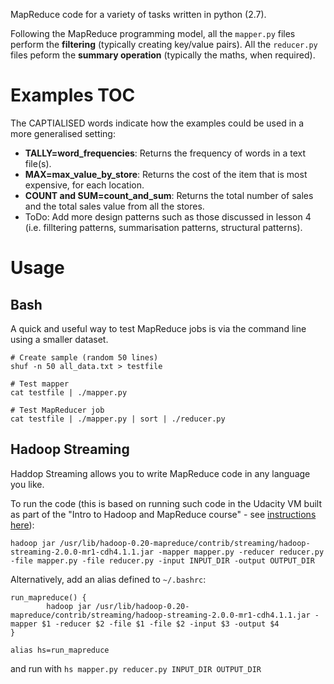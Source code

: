 MapReduce code for a variety of tasks written in python (2.7).

Following the MapReduce programming model, all the `mapper.py` files perform the **filtering** (typically creating key/value pairs).
All the `reducer.py` files peform the **summary operation** (typically the maths, when required).

# Examples TOC

The CAPTIALISED words indicate how the examples could be used in a more generalised setting:

- **TALLY=word_frequencies**: Returns the frequency of words in a text file(s).
- **MAX=max_value_by_store**: Returns the cost of the item that is most expensive, for each location.
- **COUNT and SUM=count_and_sum**: Returns the total number of sales and the total sales value from all the stores.
- ToDo: Add more design patterns such as those discussed in lesson 4 (i.e. filltering patterns, summarisation patterns, structural patterns).

# Usage

## Bash

A quick and useful way to test MapReduce jobs is via the command line using a smaller dataset.

```
# Create sample (random 50 lines)
shuf -n 50 all_data.txt > testfile

# Test mapper
cat testfile | ./mapper.py

# Test MapReducer job
cat testfile | ./mapper.py | sort | ./reducer.py
```

## Hadoop Streaming

Haddop Streaming allows you to write MapReduce code in any language you like.

To run the code (this is based on running such code in the Udacity VM built as part of the "Intro to Hadoop and MapReduce course" - see [instructions here](https://docs.google.com/document/d/1v0zGBZ6EHap-Smsr3x3sGGpDW-54m82kDpPKC2M6uiY/pub?embedded=true)):

```
hadoop jar /usr/lib/hadoop-0.20-mapreduce/contrib/streaming/hadoop-streaming-2.0.0-mr1-cdh4.1.1.jar -mapper mapper.py -reducer reducer.py -file mapper.py -file reducer.py -input INPUT_DIR -output OUTPUT_DIR
```

Alternatively, add an alias defined to `~/.bashrc`:

```
run_mapreduce() {
        hadoop jar /usr/lib/hadoop-0.20-mapreduce/contrib/streaming/hadoop-streaming-2.0.0-mr1-cdh4.1.1.jar -mapper $1 -reducer $2 -file $1 -file $2 -input $3 -output $4
}

alias hs=run_mapreduce
```

and run with `hs mapper.py reducer.py INPUT_DIR OUTPUT_DIR`
